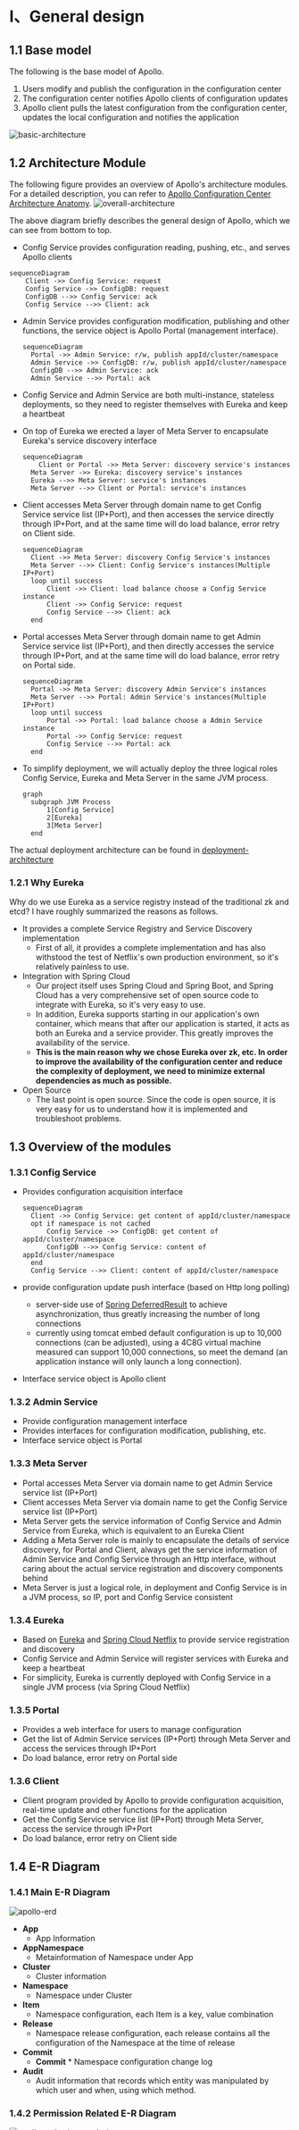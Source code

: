 &nbsp;

# &nbsp;

# I、General design

## 1.1 Base model

The following is the base model of Apollo.

1. Users modify and publish the configuration in the configuration center
2. The configuration center notifies Apollo clients of configuration updates
3. Apollo client pulls the latest configuration from the configuration center, updates the local configuration and notifies the application

![basic-architecture](https://cdn.jsdelivr.net/gh/apolloconfig/apollo@master/doc/images/basic-architecture.png)

## 1.2 Architecture Module

The following figure provides an overview of Apollo's architecture modules. For a detailed description, you can refer to [Apollo Configuration Center Architecture Anatomy](https://mp.weixin.qq.com/s/-hUaQPzfsl9Lm3IqQW3VDQ).
![overall-architecture](https://cdn.jsdelivr.net/gh/apolloconfig/apollo@master/doc/images/overall-architecture.png)

The above diagram briefly describes the general design of Apollo, which we can see from bottom to top.

* Config Service provides configuration reading, pushing, etc., and serves Apollo clients

```mermaid
sequenceDiagram
	Client ->> Config Service: request
    Config Service ->> ConfigDB: request
    ConfigDB -->> Config Service: ack
	Config Service -->> Client: ack
```

- Admin Service provides configuration modification, publishing and other functions, the service object is Apollo Portal (management interface).

  ```mermaid
  sequenceDiagram
  	Portal ->> Admin Service: r/w, publish appId/cluster/namespace
  	Admin Service ->> ConfigDB: r/w, publish appId/cluster/namespace
  	ConfigDB -->> Admin Service: ack
  	Admin Service -->> Portal: ack	
  ```

- Config Service and Admin Service are both multi-instance, stateless deployments, so they need to register themselves with Eureka and keep a heartbeat

- On top of Eureka we erected a layer of Meta Server to encapsulate Eureka's service discovery interface

  ```mermaid
  sequenceDiagram
      Client or Portal ->> Meta Server: discovery service's instances
  	Meta Server ->> Eureka: discovery service's instances
  	Eureka -->> Meta Server: service's instances
  	Meta Server -->> Client or Portal: service's instances
  ```

- Client accesses Meta Server through domain name to get Config Service service list (IP+Port), and then accesses the service directly through IP+Port, and at the same time will do load balance, error retry on Client side.

  ```mermaid
  sequenceDiagram
  	Client ->> Meta Server: discovery Config Service's instances
  	Meta Server -->> Client: Config Service's instances(Multiple IP+Port)
  	loop until success
  		Client ->> Client: load balance choose a Config Service instance
  		Client ->> Config Service: request
  		Config Service -->> Client: ack
  	end
  ```

- Portal accesses Meta Server through domain name to get Admin Service service list (IP+Port), and then directly accesses the service through IP+Port, and at the same time will do load balance, error retry on Portal side.

  ```mermaid
  sequenceDiagram
  	Portal ->> Meta Server: discovery Admin Service's instances
  	Meta Server -->> Portal: Admin Service's instances(Multiple IP+Port)
  	loop until success
  		Portal ->> Portal: load balance choose a Admin Service instance
  		Portal ->> Config Service: request
  		Config Service -->> Portal: ack
  	end	
  ```

- To simplify deployment, we will actually deploy the three logical roles Config Service, Eureka and Meta Server in the same JVM process.

  ```mermaid
  graph
  	subgraph JVM Process
  		1[Config Service]
  		2[Eureka]
  		3[Meta Server]
  	end
  ```

The actual deployment architecture can be found in [deployment-architecture](en/deployment/deployment-architecture.md)

### 1.2.1 Why Eureka

Why do we use Eureka as a service registry instead of the traditional zk and etcd? I have roughly summarized the reasons as follows.

* It provides a complete Service Registry and Service Discovery implementation
  * First of all, it provides a complete implementation and has also withstood the test of Netflix's own production environment, so it's relatively painless to use.
* Integration with Spring Cloud
  * Our project itself uses Spring Cloud and Spring Boot, and Spring Cloud has a very comprehensive set of open source code to integrate with Eureka, so it's very easy to use.
  * In addition, Eureka supports starting in our application's own container, which means that after our application is started, it acts as both an Eureka and a service provider. This greatly improves the availability of the service.
  * **This is the main reason why we chose Eureka over zk, etc. In order to improve the availability of the configuration center and reduce the complexity of deployment, we need to minimize external dependencies as much as possible.**
* Open Source
  * The last point is open source. Since the code is open source, it is very easy for us to understand how it is implemented and troubleshoot problems.

## 1.3 Overview of the modules

### 1.3.1 Config Service

* Provides configuration acquisition interface

  ```mermaid
  sequenceDiagram
  	Client ->> Config Service: get content of appId/cluster/namespace
  	opt if namespace is not cached
  		Config Service ->> ConfigDB: get content of appId/cluster/namespace
  		ConfigDB -->> Config Service: content of appId/cluster/namespace
  	end
  	Config Service -->> Client: content of appId/cluster/namespace
  ```

* provide configuration update push interface (based on Http long polling)
  * server-side use of [Spring DeferredResult](http://docs.spring.io/spring/docs/current/javadoc-api/org/springframework/web/context/request/async/DeferredResult.html) to achieve asynchronization, thus greatly increasing the number of long connections
  * currently using tomcat embed default configuration is up to 10,000 connections (can be adjusted), using a 4C8G virtual machine measured can support 10,000 connections, so meet the demand (an application instance will only launch a long connection).

* Interface service object is Apollo client

### 1.3.2 Admin Service

* Provide configuration management interface
* Provides interfaces for configuration modification, publishing, etc.
* Interface service object is Portal

### 1.3.3 Meta Server

* Portal accesses Meta Server via domain name to get Admin Service service list (IP+Port)
* Client accesses Meta Server via domain name to get the Config Service service list (IP+Port)
* Meta Server gets the service information of Config Service and Admin Service from Eureka, which is equivalent to an Eureka Client
* Adding a Meta Server role is mainly to encapsulate the details of service discovery, for Portal and Client, always get the service information of Admin Service and Config Service through an Http interface, without caring about the actual service registration and discovery components behind
* Meta Server is just a logical role, in deployment and Config Service is in a JVM process, so IP, port and Config Service consistent

### 1.3.4 Eureka

* Based on [Eureka](https://github.com/Netflix/eureka) and [Spring Cloud Netflix](https://cloud.spring.io/spring-cloud-netflix/) to provide service registration and discovery
* Config Service and Admin Service will register services with Eureka and keep a heartbeat
* For simplicity, Eureka is currently deployed with Config Service in a single JVM process (via Spring Cloud Netflix)

### 1.3.5 Portal

* Provides a web interface for users to manage configuration
* Get the list of Admin Service services (IP+Port) through Meta Server and access the services through IP+Port
* Do load balance, error retry on Portal side

### 1.3.6 Client

* Client program provided by Apollo to provide configuration acquisition, real-time update and other functions for the application
* Get the Config Service service list (IP+Port) through Meta Server, access the service through IP+Port
* Do load balance, error retry on Client side

## 1.4 E-R Diagram

### 1.4.1 Main E-R Diagram	

![apollo-erd](https://cdn.jsdelivr.net/gh/apolloconfig/apollo@master/doc/images/apollo-erd.png)

* **App**
  * App Information
* **AppNamespace**
  * Metainformation of Namespace under App
* **Cluster**
  * Cluster information
* **Namespace**
  * Namespace under Cluster
* **Item**
  * Namespace configuration, each Item is a key, value combination
* **Release**
  * Namespace release configuration, each release contains all the configuration of the Namespace at the time of release
* **Commit**
  * **Commit** * Namespace configuration change log
* **Audit**
  * Audit information that records which entity was manipulated by which user and when, using which method.

### 1.4.2 Permission Related E-R Diagram

![apollo-erd-role-permission](https://cdn.jsdelivr.net/gh/apolloconfig/apollo@master/doc/images/apollo-erd-role-permission.png)

* **User**
  * Apollo portal users
* **UserRole**
  * User and role relationships
* **Role**
  * Role
* **RolePermission**
  * The relationship between roles and permissions
* **Permission**
  * Permissions
  * Corresponds to specific entity resources and operations, such as modifying the configuration of NamespaceA, publishing the configuration of NamespaceB, etc.
* **Consumer**
  * Third-party applications
* **ConsumerToken**
  * token issued to the third-party application
* **ConsumerRole**
  * Third-party application and role relationship
* **ConsumerAudit**
  * Third-party application access audit

# II. Server-side design

## 2.1 Real-time push design after configuration release

An important feature in the configuration center is the real-time push to the client after the configuration is published. Here we briefly look at how this piece is designed to be implemented.

An important feature in the configuration center is the real-time push to the client after the configuration is published. Let's take a brief look at how this piece is designed to be implemented.

![release-message-notification-design](https://cdn.jsdelivr.net/gh/apolloconfig/apollo@master/doc/images/release-message-notification-design.png)

The above diagram briefly describes the general process of a configuration release.

1. the user operates the configuration release in the Portal
2. the Portal calls the interface of Admin Service to operate the release
3. Admin Service sends a ReleaseMessage to each Config Service after releasing the configuration
4. Config Service receives the ReleaseMessage and notifies the corresponding client

### 2.1.1 Implementation of Sending ReleaseMessage

After the configuration is released, Admin Service needs to notify all Config Service that there is a configuration release, so that Config Service can notify the corresponding client to pull the latest configuration.

Conceptually, this is a typical messaging scenario where Admin Service acts as a producer to send out messages and each Config Service acts as a consumer to consume the messages. The decoupling of Admin Service and Config Service can be well achieved by a Message Queue component.

In terms of implementation, considering the actual usage scenario of Apollo and in order to minimize external dependencies, we did not use external messaging middleware, but implemented a simple message queue through the database.

The implementation is as follows.

1. Admin Service inserts a message record into the ReleaseMessage table after the configuration release, and the message content is the AppId+Cluster+Namespace of the configuration release, see [DatabaseMessageSender](https://github.com/apolloconfig/apollo/blob/master/apollo-biz/src/main/java/com/ctrip/framework/apollo/biz/message/DatabaseMessageSender.java)
2. Config Service has a thread that scans the ReleaseMessage table once per second to see if there are new messages recorded, see [ReleaseMessageScanner](https://github.com/apolloconfig/apollo/blob/master/apollo-biz/src/main/java/com/ctrip/framework/apollo/biz/message/ReleaseMessageScanner.java)
3. Config Service notifies all message listeners if it finds a new message record [ReleaseMessageListener](https://github.com/apolloconfig/apollo/blob/master/apollo-biz/src/main/java/com/ctrip/framework/apollo/biz/message/ReleaseMessageListener.java) , as in [NotificationControllerV2](https://github.com/apolloconfig/apollo/blob/master/apollo-configservice/src/main/java/com/ctrip/framework/apollo/configservice/controller/NotificationControllerV2.java), for the registration process of the message listener see [ConfigServiceAutoConfiguration](https://github.com/apolloconfig/apollo/blob/master/apollo-configservice/src/main/java/com/ctrip/framework/apollo/configservice/ConfigServiceAutoConfiguration.java)
4. After NotificationControllerV2 gets the AppId+Cluster+Namespace of the configuration release, it will notify the corresponding client

The schematic diagram is as follows.

<img src="https://cdn.jsdelivr.net/gh/apolloconfig/apollo@master/doc/images/release-message-design.png" alt="release-message-design" width="400px">

### 2.1.2 Config Service Notification Client Implementation

The previous section briefly described how NotificationControllerV2 learns that a configuration has been released, but how does NotificationControllerV2 notify the client when it learns that a configuration has been released?

The implementation is as follows.

1. the client initiates an Http request to the `notifications/v2` interface of the Config Service, which is [NotificationControllerV2](https://github.com/apolloconfig/apollo/blob/master/apollo-configservice/src/main/java/com/ctrip/framework/apollo/configservice/controller/NotificationControllerV2.java), see [ RemoteConfigLongPollService](https://github.com/apolloconfig/apollo/blob/master/apollo-client/src/main/java/com/ctrip/framework/apollo/internals/RemoteConfigLongPollService.java)
2. NotificationControllerV2 does not return the result immediately, but via [Spring DeferredResult](http://docs.spring.io/spring/docs/current/javadoc-api/org/springframework/web/context/request/async/DeferredResult.html) to put the request on hold
3. if no configuration of interest to the client is published within 60 seconds, then the Http status code 304 is returned to the client
4. If there is a configuration published that the client cares about, NotificationControllerV2 will call [setResult](http://docs.spring.io/spring/docs/current/javadoc-api/org/springframework/web/context/request/async/DeferredResult.html#setResult-T-) method of DeferredResult, passing in the namespace information with configuration changes, while the request is returned immediately. After the client gets the namespace with configuration changes from the returned result, it will immediately request the Config Service to get the latest configuration of the namespace.

# III. Client Design

![client-architecture](https://cdn.jsdelivr.net/gh/apolloconfig/apollo@master/doc/images/client-architecture.png)

The above diagram briefly describes the principle of Apollo client implementation.

1. the client and the server maintain a long connection, so that they can get the first push of configuration updates. (achieved through Http Long Polling) 2.
2. the client also regularly pulls the latest configuration of the application from the Apollo Configuration Center server.
   * This is a fallback mechanism to prevent the configuration from being updated due to the failure of the push mechanism.
   * The client will report the local version of the timed pull, so in general, for the timed pull operation, the server will return 304 - Not Modified
   * Timing frequency defaults to pulling every 5 minutes. Clients can also override this by specifying System Property: `apollo.refreshInterval` at runtime, in minutes.
3. After the client gets the latest configuration of the application from the Apollo Configuration Center server, it will be saved in memory
4. the client will cache a copy of the configuration fetched from the server on the local file system
   * 4. the client will cache a copy of the configuration obtained from the server in the local file system. In case of service unavailability or network failure, the configuration can still be restored locally
5. applications can get the latest configuration from the Apollo client, subscribe to configuration update notifications

## 3.1 Principle of integration with Spring

Apollo not only supports API to get the configuration, but also supports integration with Spring/Spring Boot, the integration principle is briefly described as follows.

Spring has added `ConfigurableEnvironment` and `PropertySource` since version 3.1.

* ConfigurableEnvironment
  * Spring's ApplicationContext will contain an Environment (implementing the ConfigurableEnvironment interface)
  * ConfigurableEnvironment itself contains a number of PropertySource
* PropertySource
  * PropertySource
  * can be interpreted as a number of Key - Value configuration of properties

The structure at runtime looks like this.
![Overview](https://cdn.jsdelivr.net/gh/apolloconfig/apollo@master/doc/images/environment.png)

Note that there is an order of priority between PropertySource, if there is a Key present in more than one property source, then the property source in front of it takes precedence.

So for the above example.

* env.getProperty("key1") -> value1
* **env.getProperty("key2") -> value2**
* env.getProperty("key3") -> value4

With the above principles understood, the means of integrating Apollo with Spring/Spring Boot comes into play: during the application startup phase, Apollo fetches the configuration from the remote end, then assembles it into a PropertySource and inserts it into the first one, as shown in the following diagram.

![Overview](https://cdn.jsdelivr.net/gh/apolloconfig/apollo@master/doc/images/environment-remote-source.png)

The related code can be found in [PropertySourcesProcessor](https://github.com/apolloconfig/apollo/blob/master/apollo-client/src/main/java/com/ctrip/framework/apollo/spring/config/PropertySourcesProcessor.java)

# IV. Usability considerations

<table>
<thead>
<tr>
<th width="20%">Scene</th>
<th width="20%">Impact</th>
<th width="30%">Downgrade</th>
<th width="30%">reason</th>
</tr>
</thead>
<tbody>
<tr>
<td>A Config Service goes offline</td>
<td>No effect</td>
<td></td>
<td>Config Service is stateless, the client reconnects to other Config Service</td>
</tr>
<tr>
<td>All Config Services offline</td>
<td>Client cannot read the latest configuration, Portal has no effect</td>
<td>When the client restarts, the local cache configuration file can be read. If it is a newly expanded machine, you can obtain the cached configuration file from other machines. For details, please refer to <a href='/#/en/usage/java-sdk-user-guide?id=_123-local-cache-path'>Java Client Usage Guide - 1.2.3 Local Cache Path</a>
</td>
<td></td>
</tr>
<tr>
<td>A certain Admin Service goes offline</td>
<td>No effect</td>
<td></td>
<td>Admin Service is stateless, Portal reconnects to other Admin Service</td>
</tr>
<tr>
<td>All Admin Services are offline</td>
<td>The client is not affected, Portal cannot update the configuration</td>
<td></td>
<td></td>
</tr>
<tr>
<td>A Portal goes offline</td>
<td>No effect</td>
<td></td>
<td>Portal domain name binds multiple servers through SLB, and points to an available server after retrying</td>
</tr>
<tr>
<td>All Portals offline</td>
<td>The client is not affected, Portal cannot update the configuration</td>
<td></td>
<td></td>
</tr>
<tr>
<td>A data center goes offline</td>
<td>No effect</td>
<td></td>
<td>Multiple data centers are deployed, data is fully synchronized, and Meta Server/Portal domain names are automatically switched to other surviving data centers through SLB</td>
</tr>
<tr>
<td>Database down</td>
<td>The client is not affected, Portal cannot update the configuration</td>
<td>After the Config Service is enabled <a href="/#/en/deployment/distributed-deployment-guide?id=_323-config-servicecacheenabled-whether-to-enable-configuration-caching">configuration cache</a>, read the configuration Fetch is not affected by database downtime</td>
<td></td>
</tr>
</tbody>
</table>




# V. Monitoring related

## 5.1 Tracing

### 5.1.1 CAT

Apollo client and server currently support [CAT](https://github.com/dianping/cat) automatic management, so if your company has deployed CAT internally, Apollo will automatically enable CAT management as long as cat-client is introduced .

If you don't use CAT, don't worry, as long as cat-client is not introduced, Apollo will not enable CAT management.

Apollo also provides Tracer-related SPI, which can be easily connected to its own company's monitoring system.

For more information, please refer to [v0.4.0 Release Note](https://github.com/apolloconfig/apollo/releases/tag/v0.4.0)

### 5.1.2 SkyWalking

You can refer to the [apollo-skywalking-pro sample](https://github.com/hepyu/k8s-app-config/tree/master/product) contributed by [@hepyu](https://github.com/hepyu/standard/apollo-skywalking-pro).

## 5.2 Metrics

Since version 1.5.0, the Apollo server supports exposing metrics in prometheus format through `/prometheus`, such as `http://${someIp:somePort}/prometheus`
